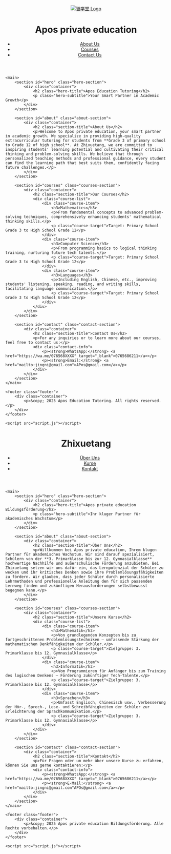 <!DOCTYPE html>
<html lang="en">
<head>
    <meta charset="UTF-8">
    <meta name="viewport" content="width=device-width, initial-scale=1.0">
    <title>Apos Education Tutoring Institution</title>
    <link rel="stylesheet" href="style-en.css">
    <link rel="preconnect" href="https://fonts.googleapis.com">
    <link rel="preconnect" href="https://fonts.gstatic.com" crossorigin>
    <link href="https://fonts.googleapis.com/css2?family=Noto+Sans+SC:wght@300;400;700&family=Open+Sans:wght@300;400;700&display=swap" rel="stylesheet">
</head>
<body>
    <header class="header">
        <div class="container">
            <a href="#" class="IMG_2597.webp">
            <img src="path/to/your/logo.png" alt="智学堂 Logo" class="site-logo">
        </a>
            <h1 class="logo">Apos private education</h1>
            <nav class="navbar">
                <ul>
                    <li><a href="#about">About Us</a></li>
                    <li><a href="#courses">Courses</a></li>
                    <li><a href="#contact">Contact Us</a></li>
                </ul>
            </nav>
        </div>
    </header>

    <main>
        <section id="hero" class="hero-section">
            <div class="container">
                <h2 class="hero-title">Apos Education Tutoring</h2>
                <p class="hero-subtitle">Your Smart Partner in Academic Growth</p>
            </div>
        </section>

        <section id="about" class="about-section">
            <div class="container">
                <h2 class="section-title">About Us</h2>
                <p>Welcome to Apos private education, your smart partner in academic growth. We specialize in providing high-quality extracurricular tutoring for students from **Grade 3 of primary school to Grade 12 of high school**. At Zhixuetang, we are committed to inspiring students' learning potential and cultivating their critical thinking and problem-solving skills. We believe that through personalized teaching methods and professional guidance, every student can find the learning path that best suits them, confidently facing future challenges.</p>
            </div>
        </section>

        <section id="courses" class="courses-section">
            <div class="container">
                <h2 class="section-title">Our Courses</h2>
                <div class="course-list">
                    <div class="course-item">
                        <h3>Mathematics</h3>
                        <p>From fundamental concepts to advanced problem-solving techniques, comprehensively enhancing students' mathematical thinking skills.</p>
                        <p class="course-target">Target: Primary School Grade 3 to High School Grade 12</p>
                    </div>
                    <div class="course-item">
                        <h3>Computer Science</h3>
                        <p>From programming basics to logical thinking training, nurturing future tech talents.</p>
                        <p class="course-target">Target: Primary School Grade 3 to High School Grade 12</p>
                    </div>
                    <div class="course-item">
                        <h3>Languages</h3>
                        <p>Including English, Chinese, etc., improving students' listening, speaking, reading, and writing skills, facilitating language communication.</p>
                        <p class="course-target">Target: Primary School Grade 3 to High School Grade 12</p>
                    </div>
                </div>
            </div>
        </section>

        <section id="contact" class="contact-section">
            <div class="container">
                <h2 class="section-title">Contact Us</h2>
                <p>For any inquiries or to learn more about our courses, feel free to contact us:</p>
                <div class="contact-info">
                    <p><strong>WhatsApp:</strong> <a href="https://wa.me/076568XXXX" target="_blank">0765686211</a></p>
                    <p><strong>Email:</strong> <a href="mailto:jingni@gmail.com">APos@gmail.com</a></p>
                </div>
            </div>
        </section>
    </main>

    <footer class="footer">
        <div class="container">
            <p>&copy; 2025 Apos Education Tutoring. All rights reserved.</p>
        </div>
    </footer>

    <script src="script.js"></script>
</body>
</html>

<!DOCTYPE html>
<html lang="de">
<head>
    <meta charset="UTF-8">
    <meta name="viewport" content="width=device-width, initial-scale=1.0">
    <title>Apos private education Bildungsförderung</title>
    <link rel="stylesheet" href="style-de.css">
    <link rel="preconnect" href="https://fonts.googleapis.com">
    <link rel="preconnect" href="https://fonts.gstatic.com" crossorigin>
    <link href="https://fonts.googleapis.com/css2?family=Noto+Sans+SC:wght@300;400;700&family=Open+Sans:wght@300;400;700&display=swap" rel="stylesheet">
</head>
<body>
    <header class="header">
        <div class="container">
            <h1 class="logo">Zhixuetang</h1>
            <nav class="navbar">
                <ul>
                    <li><a href="#about">Über Uns</a></li>
                    <li><a href="#courses">Kurse</a></li>
                    <li><a href="#contact">Kontakt</a></li>
                </ul>
            </nav>
        </div>
    </header>

    <main>
        <section id="hero" class="hero-section">
            <div class="container">
                <h2 class="hero-title">Apos private education Bildungsförderung</h2>
                <p class="hero-subtitle">Ihr kluger Partner für akademisches Wachstum</p>
            </div>
        </section>

        <section id="about" class="about-section">
            <div class="container">
                <h2 class="section-title">Über Uns</h2>
                <p>Willkommen bei Apos private education, Ihrem klugen Partner für akademisches Wachstum. Wir sind darauf spezialisiert, Schülern von der **3. Primarklasse bis zur 12. Gymnasialklasse** hochwertige Nachhilfe und außerschulische Förderung anzubieten. Bei Zhixuetang setzen wir uns dafür ein, das Lernpotenzial der Schüler zu wecken und ihr kritisches Denken sowie ihre Problemlösungsfähigkeiten zu fördern. Wir glauben, dass jeder Schüler durch personalisierte Lehrmethoden und professionelle Anleitung den für sich passenden Lernweg finden und zukünftigen Herausforderungen selbstbewusst begegnen kann.</p>
            </div>
        </section>

        <section id="courses" class="courses-section">
            <div class="container">
                <h2 class="section-title">Unsere Kurse</h2>
                <div class="course-list">
                    <div class="course-item">
                        <h3>Mathematik</h3>
                        <p>Von grundlegenden Konzepten bis zu fortgeschrittenen Problemlösungstechniken – umfassende Stärkung der mathematischen Denkfähigkeiten der Schüler.</p>
                        <p class="course-target">Zielgruppe: 3. Primarklasse bis 12. Gymnasialklasse</p>
                    </div>
                    <div class="course-item">
                        <h3>Informatik</h3>
                        <p>Vom Programmieren für Anfänger bis zum Training des logischen Denkens – Förderung zukünftiger Tech-Talente.</p>
                        <p class="course-target">Zielgruppe: 3. Primarklasse bis 12. Gymnasialklasse</p>
                    </div>
                    <div class="course-item">
                        <h3>Sprachen</h3>
                        <p>Umfasst Englisch, Chinesisch usw., Verbesserung der Hör-, Sprech-, Lese- und Schreibfähigkeiten der Schüler zur Erleichterung der Sprachkommunikation.</p>
                        <p class="course-target">Zielgruppe: 3. Primarklasse bis 12. Gymnasialklasse</p>
                    </div>
                </div>
            </div>
        </section>

        <section id="contact" class="contact-section">
            <div class="container">
                <h2 class="section-title">Kontakt</h2>
                <p>Für Fragen oder um mehr über unsere Kurse zu erfahren, können Sie uns gerne kontaktieren:</p>
                <div class="contact-info">
                    <p><strong>WhatsApp:</strong> <a href="https://wa.me/076568XXXX" target="_blank">0765686211</a></p>
                    <p><strong>E-Mail:</strong> <a href="mailto:jingni@gmail.com"APOs@gmail.com</a></p>
                </div>
            </div>
        </section>
    </main>

    <footer class="footer">
        <div class="container">
            <p>&copy; 2025 Apos private education Bildungsförderung. Alle Rechte vorbehalten.</p>
        </div>
    </footer>

    <script src="script.js"></script>
</body>
</html>
